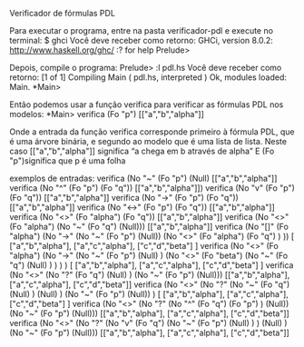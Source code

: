 ﻿Verificador de fórmulas PDL

Para executar o programa, entre na pasta verificador-pdl e execute no terminal:
$ ghci
Você deve receber como retorno:
GHCi, version 8.0.2: http://www.haskell.org/ghc/  :? for help
Prelude> 

Depois, compile o programa:
Prelude> :l pdl.hs
Você deve receber como retorno:
[1 of 1] Compiling Main             ( pdl.hs, interpreted )
Ok, modules loaded: Main.
*Main> 

Então podemos usar a função verifica para verificar as fórmulas PDL nos modelos:
*Main> verifica (Fo "p") [["a","b","alpha"]]

Onde a entrada da função verifica corresponde primeiro à fórmula PDL, que é uma árvore binária, e segundo ao modelo que é uma lista de lista.
Neste caso [["a","b","alpha"]] significa “a chega em b através de alpha”
E (Fo "p")significa que p é uma folha

exemplos de entradas:
verifica (No "~" (Fo "p") (Null) [["a","b","alpha"]]
verifica (No "^" (Fo "p") (Fo "q")) [["a","b","alpha"]])
verifica (No "v" (Fo "p") (Fo "q")) [["a","b","alpha"]]
verifica (No "->" (Fo "p") (Fo "q")) [["a","b","alpha"]]
verifica (No "<->" (Fo "p") (Fo "q")) [["a","b","alpha"]]
verifica (No "<>" (Fo "alpha") (Fo "q")) [["a","b","alpha"]]
verifica (No "<>" (Fo "alpha") (No "~" (Fo "q") (Null))) [["a","b","alpha"]]
verifica (No "[]" (Fo "alpha") (No "->" (No "~" (Fo "p") (Null)) (No "<>" (Fo "alpha") (Fo "q") ) )) [ ["a","b","alpha"], ["a","c","alpha"], ["c","d","beta"] ]
verifica (No "<>" (Fo "alpha") (No "->" (No "~" (Fo "p") (Null) ) (No "<>" (Fo "beta") (No "~" (Fo "q") (Null) ) ) ) ) [ ["a","b","alpha"], ["a","c","alpha"], ["c","d","beta"] ]
verifica (No "<>" (No "?" (Fo "q") (Null) ) (No "~" (Fo "p") (Null)))  [["a","b","alpha"], ["a","c","alpha"], ["c","d","beta"]]
verifica (No "<>" (No "?" (No "~" (Fo "q") (Null) ) (Null) ) (No "~" (Fo "p") (Null)) )  [ ["a","b","alpha"], ["a","c","alpha"], ["c","d","beta"] ]
verifica (No "<>" (No "?" (No "^" (Fo "q") (Fo "p") ) (Null)) (No "~" (Fo "p") (Null)))  [["a","b","alpha"], ["a","c","alpha"], ["c","d","beta"]]
verifica (No "<>" (No "?" (No "v" (Fo "q") (No "~" (Fo "p") (Null) ) ) (Null) ) (No "~" (Fo "p") (Null)))  [["a","b","alpha"], ["a","c","alpha"], ["c","d","beta"]]





